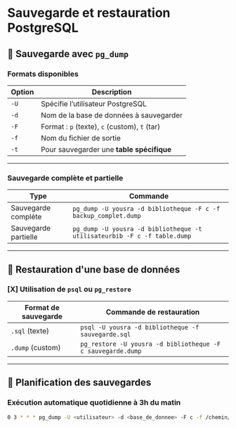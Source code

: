 # Sauvegarde et restauration PostgreSQL

## 🔹 Sauvegarde avec `pg_dump`

### Formats disponibles

| Option | Description                                   |
| ------ | --------------------------------------------- |
| `-U`   | Spécifie l’utilisateur PostgreSQL             |
| `-d`   | Nom de la base de données à sauvegarder       |
| `-F`   | Format : `p` (texte), `c` (custom), `t` (tar) |
| `-f`   | Nom du fichier de sortie                      |
| `-t`   | Pour sauvegarder une **table spécifique**     |

---

### Sauvegarde complète et partielle

| Type                 | Commande                                                                 |
| -------------------- | ------------------------------------------------------------------------ |
| Sauvegarde complète  | `pg_dump -U yousra -d bibliotheque -F c -f backup_complet.dump`          |
| Sauvegarde partielle | `pg_dump -U yousra -d bibliotheque -t utilisateurbib -F c -f table.dump` |

---

## 🔹 Restauration d'une base de données

### [X] Utilisation de `psql` ou `pg_restore`

| Format de sauvegarde | Commande de restauration                                    |
| -------------------- | ----------------------------------------------------------- |
| `.sql` (texte)       | `psql -U yousra -d bibliotheque -f sauvegarde.sql`          |
| `.dump` (custom)     | `pg_restore -U yousra -d bibliotheque -F c sauvegarde.dump` |

---


## 🔹 Planification des sauvegardes 

### Exécution **automatique quotidienne** à 3h du matin

```bash
0 3 * * * pg_dump -U <utilisateur> -d <base_de_donnee> -F c -f /chemin/backup_$(date +\%Y-\%m-\%d).dump
```
